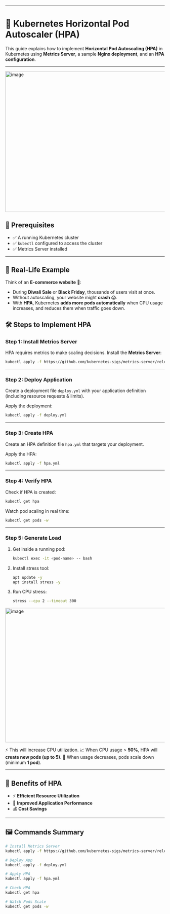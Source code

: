 
---

# 🚀 Kubernetes Horizontal Pod Autoscaler (HPA)

This guide explains how to implement **Horizontal Pod Autoscaling (HPA)** in Kubernetes using **Metrics Server**, a sample **Nginx deployment**, and an **HPA configuration**.

---

   <img width="640" height="444" alt="image" src="https://github.com/user-attachments/assets/f88196d0-3dae-4af2-aa2e-e77af925af99" />


## 📌 Prerequisites

* ✅ A running Kubernetes cluster
* ✅ `kubectl` configured to access the cluster
* ✅ Metrics Server installed

---


## 🏢 Real-Life Example

Think of an **E-commerce website** 🛒:

* During **Diwali Sale** or **Black Friday**, thousands of users visit at once.
* Without autoscaling, your website might **crash** 😱.
* With **HPA**, Kubernetes **adds more pods automatically** when CPU usage increases, and reduces them when traffic goes down.


## 🛠️ Steps to Implement HPA

### **Step 1: Install Metrics Server**

HPA requires metrics to make scaling decisions. Install the **Metrics Server**:

```bash
kubectl apply -f https://github.com/kubernetes-sigs/metrics-server/releases/latest/download/components.yaml
```

---

### **Step 2: Deploy Application**

Create a deployment file `deploy.yml` with your application definition (including resource requests & limits).

Apply the deployment:

```bash
kubectl apply -f deploy.yml
```

---

### **Step 3: Create HPA**

Create an HPA definition file `hpa.yml` that targets your deployment.

Apply the HPA:

```bash
kubectl apply -f hpa.yml
```

---

### **Step 4: Verify HPA**

Check if HPA is created:

```bash
kubectl get hpa
```

Watch pod scaling in real time:

```bash
kubectl get pods -w
```

---

### **Step 5: Generate Load**

1. Get inside a running pod:

   ```bash
   kubectl exec -it <pod-name> -- bash
   ```

2. Install stress tool:

   ```bash
   apt update -y
   apt install stress -y
   ```

3. Run CPU stress:

   ```bash
   stress --cpu 2 --timeout 300
   ```
<img width="1898" height="424" alt="image" src="https://github.com/user-attachments/assets/4545d2df-76ed-4273-bf94-bc440235c805" />



⚡ This will increase CPU utilization.
📈 When CPU usage > **50%**, HPA will **create new pods (up to 5)**.
🧹 When usage decreases, pods scale down (minimum **1 pod**).

---

## 🎯 Benefits of HPA

* ⚡ **Efficient Resource Utilization**
* 🚀 **Improved Application Performance**
* 💰 **Cost Savings**

---

## 🖼️ Commands Summary

```bash
# Install Metrics Server
kubectl apply -f https://github.com/kubernetes-sigs/metrics-server/releases/latest/download/components.yaml

# Deploy App
kubectl apply -f deploy.yml

# Apply HPA
kubectl apply -f hpa.yml

# Check HPA
kubectl get hpa

# Watch Pods Scale
kubectl get pods -w
```






